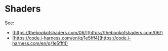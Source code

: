 # Shaders

See:
* [https://thebookofshaders.com/06/](https://thebookofshaders.com/06/)
* [https://code.i-harness.com/en/q/1e5fff4](https://code.i-harness.com/en/q/1e5fff4)
